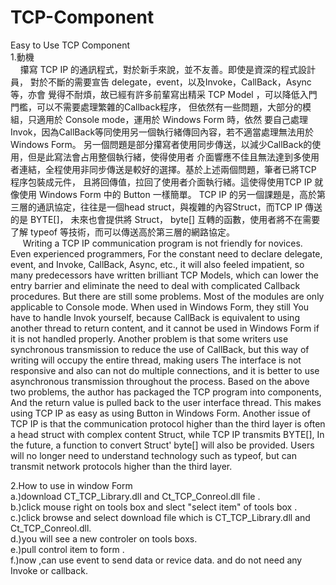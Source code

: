 # TCP-Component
Easy to Use TCP Component</br>
1.動機</br>
&nbsp;&nbsp;&nbsp;&nbsp;攥寫 TCP IP 的通訊程式，對於新手來說，並不友善。即使是資深的程式設計員，
對於不斷的需要宣告 delegate，event，以及Invoke，CallBack，Async 等，亦會
覺得不耐煩，故已經有許多前輩寫出精采 TCP Model ，可以降低入門門檻，可以不需要處理繁雜的Callback程序，
但依然有一些問題，大部分的模組，只適用於 Console mode，運用於 Windows Form 時，依然
要自己處理Invok，因為CallBack等同使用另一個執行緒傳回內容，若不適當處理無法用於 Windows Form。
另一個問題是部分攥寫者使用同步傳送，以減少CallBack的使用，但是此寫法會占用整個執行緒，使得使用者
介面響應不佳且無法達到多使用者連結，全程使用非同步傳送是較好的選擇。基於上述兩個問題，筆者已將TCP 程序包裝成元件，
且將回傳值，拉回了使用者介面執行緒。這使得使用TCP IP 就像使用 Windows Form 中的 Button 一樣簡單。
TCP IP 的另一個課題是，高於第三層的通訊協定，往往是一個head struct，與複雜的內容Struct，而TCP IP 傳送的是 BYTE[]，
未來也會提供將 Struct， byte[] 互轉的函數，使用者將不在需要了解 typeof 等技術，而可以傳送高於第三層的網路協定。</br>
&nbsp;&nbsp;&nbsp;&nbsp; Writing a TCP IP communication program is not friendly for novices. Even experienced programmers,
For the constant need to declare delegate, event, and Invoke, CallBack, Async, etc., it will also
feeled impatient, so many predecessors have written brilliant TCP Models, which can lower the entry barrier and eliminate the need to deal with complicated Callback procedures.
But there are still some problems. Most of the modules are only applicable to Console mode. When used in Windows Form, they still
You have to handle Invok yourself, because CallBack is equivalent to using another thread to return content, and it cannot be used in Windows Form if it is not handled properly.
Another problem is that some writers use synchronous transmission to reduce the use of CallBack, but this way of writing will occupy the entire thread, making users
The interface is not responsive and also can not do multiple connections, and it is better to use asynchronous transmission throughout the process. Based on the above two problems, the author has packaged the TCP program into components,
And the return value is pulled back to the user interface thread. This makes using TCP IP as easy as using Button in Windows Form.
Another issue of TCP IP is that the communication protocol higher than the third layer is often a head struct with complex content Struct, while TCP IP transmits BYTE[],
In the future, a function to convert Struct' byte[] will also be provided. Users will no longer need to understand technology such as typeof, but can transmit network protocols higher than the third layer.


2.How to use in window Form <br>
  a.)download CT_TCP_Library.dll and Ct_TCP_Conreol.dll file .<br>
  b.)click  mouse right on tools box and slect  "select item" of tools box .<br>
  c.)click browse  and select download file which is CT_TCP_Library.dll and Ct_TCP_Conreol.dll.<br>
  d.)you will see a new controler on tools boxs.<br>
  e.)pull control item to form .<br>
  f.)now ,can use event to send data or revice data. and do not need any Invoke or callback.<br>

